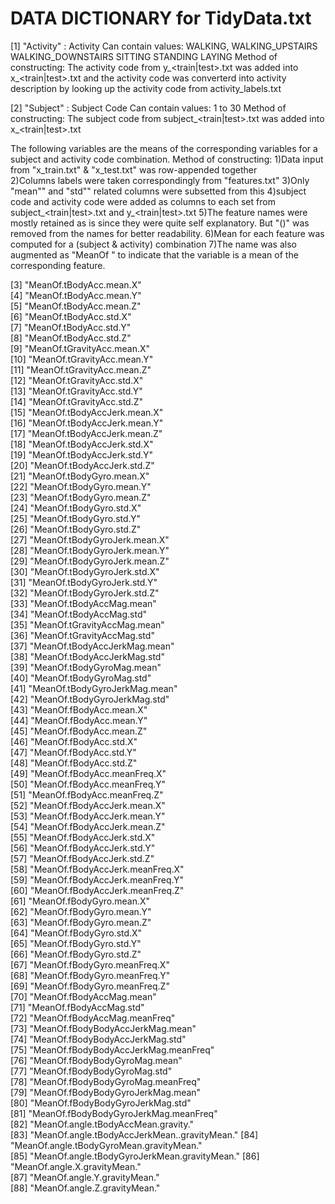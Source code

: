DATA DICTIONARY for TidyData.txt
================================

  [1] "Activity"       : Activity 
              Can contain values:
                  WALKING,
                  WALKING_UPSTAIRS
                  WALKING_DOWNSTAIRS
                  SITTING
                  STANDING
                  LAYING
              Method of constructing:
                  The activity code from y_<train|test>.txt was added into x_<train|test>.txt and the activity code was converterd into activity description by looking up the activity code from activity_labels.txt


  [2] "Subject"         : Subject Code 
              Can contain values: 
                  1 to 30
              Method of constructing:
                  The subject code from subject_<train|test>.txt was added into x_<train|test>.txt 


  The following variables are the means of the corresponding variables for a subject and activity code combination.
  Method of constructing:
      1)Data input from "x_train.txt" & "x_test.txt" was row-appended together            
      2)Columns labels were taken correspondingly from "features.txt" 
      3)Only "mean"" and "std"" related columns were subsetted from this 
      4)subject code and activity code were added as columns to each set from subject_<train|test>.txt and y_<train|test>.txt
      5)The feature names were mostly retained as is since they were quite self explanatory. But "()" was removed from the names for better readability. 
      6)Mean for each feature was computed for a (subject & activity) combination
      7)The name was also augmented as "MeanOf <FeatureName>" to indicate that the variable is a mean of the corresponding feature.

 [3] "MeanOf.tBodyAcc.mean.X"                     
 [4] "MeanOf.tBodyAcc.mean.Y"                     
 [5] "MeanOf.tBodyAcc.mean.Z"                     
 [6] "MeanOf.tBodyAcc.std.X"                      
 [7] "MeanOf.tBodyAcc.std.Y"                      
 [8] "MeanOf.tBodyAcc.std.Z"                      
 [9] "MeanOf.tGravityAcc.mean.X"                  
[10] "MeanOf.tGravityAcc.mean.Y"                  
[11] "MeanOf.tGravityAcc.mean.Z"                  
[12] "MeanOf.tGravityAcc.std.X"                   
[13] "MeanOf.tGravityAcc.std.Y"                   
[14] "MeanOf.tGravityAcc.std.Z"                   
[15] "MeanOf.tBodyAccJerk.mean.X"                 
[16] "MeanOf.tBodyAccJerk.mean.Y"                 
[17] "MeanOf.tBodyAccJerk.mean.Z"                 
[18] "MeanOf.tBodyAccJerk.std.X"                  
[19] "MeanOf.tBodyAccJerk.std.Y"                  
[20] "MeanOf.tBodyAccJerk.std.Z"                  
[21] "MeanOf.tBodyGyro.mean.X"                    
[22] "MeanOf.tBodyGyro.mean.Y"                    
[23] "MeanOf.tBodyGyro.mean.Z"                    
[24] "MeanOf.tBodyGyro.std.X"                     
[25] "MeanOf.tBodyGyro.std.Y"                     
[26] "MeanOf.tBodyGyro.std.Z"                     
[27] "MeanOf.tBodyGyroJerk.mean.X"                
[28] "MeanOf.tBodyGyroJerk.mean.Y"                
[29] "MeanOf.tBodyGyroJerk.mean.Z"                
[30] "MeanOf.tBodyGyroJerk.std.X"                 
[31] "MeanOf.tBodyGyroJerk.std.Y"                 
[32] "MeanOf.tBodyGyroJerk.std.Z"                 
[33] "MeanOf.tBodyAccMag.mean"                    
[34] "MeanOf.tBodyAccMag.std"                     
[35] "MeanOf.tGravityAccMag.mean"                 
[36] "MeanOf.tGravityAccMag.std"                  
[37] "MeanOf.tBodyAccJerkMag.mean"                
[38] "MeanOf.tBodyAccJerkMag.std"                 
[39] "MeanOf.tBodyGyroMag.mean"                   
[40] "MeanOf.tBodyGyroMag.std"                    
[41] "MeanOf.tBodyGyroJerkMag.mean"               
[42] "MeanOf.tBodyGyroJerkMag.std"                
[43] "MeanOf.fBodyAcc.mean.X"                     
[44] "MeanOf.fBodyAcc.mean.Y"                     
[45] "MeanOf.fBodyAcc.mean.Z"                     
[46] "MeanOf.fBodyAcc.std.X"                      
[47] "MeanOf.fBodyAcc.std.Y"                      
[48] "MeanOf.fBodyAcc.std.Z"                      
[49] "MeanOf.fBodyAcc.meanFreq.X"                 
[50] "MeanOf.fBodyAcc.meanFreq.Y"                 
[51] "MeanOf.fBodyAcc.meanFreq.Z"                 
[52] "MeanOf.fBodyAccJerk.mean.X"                 
[53] "MeanOf.fBodyAccJerk.mean.Y"                 
[54] "MeanOf.fBodyAccJerk.mean.Z"                 
[55] "MeanOf.fBodyAccJerk.std.X"                  
[56] "MeanOf.fBodyAccJerk.std.Y"                  
[57] "MeanOf.fBodyAccJerk.std.Z"                  
[58] "MeanOf.fBodyAccJerk.meanFreq.X"             
[59] "MeanOf.fBodyAccJerk.meanFreq.Y"             
[60] "MeanOf.fBodyAccJerk.meanFreq.Z"             
[61] "MeanOf.fBodyGyro.mean.X"                    
[62] "MeanOf.fBodyGyro.mean.Y"                    
[63] "MeanOf.fBodyGyro.mean.Z"                    
[64] "MeanOf.fBodyGyro.std.X"                     
[65] "MeanOf.fBodyGyro.std.Y"                     
[66] "MeanOf.fBodyGyro.std.Z"                     
[67] "MeanOf.fBodyGyro.meanFreq.X"                
[68] "MeanOf.fBodyGyro.meanFreq.Y"                
[69] "MeanOf.fBodyGyro.meanFreq.Z"                
[70] "MeanOf.fBodyAccMag.mean"                    
[71] "MeanOf.fBodyAccMag.std"                     
[72] "MeanOf.fBodyAccMag.meanFreq"                
[73] "MeanOf.fBodyBodyAccJerkMag.mean"            
[74] "MeanOf.fBodyBodyAccJerkMag.std"             
[75] "MeanOf.fBodyBodyAccJerkMag.meanFreq"        
[76] "MeanOf.fBodyBodyGyroMag.mean"               
[77] "MeanOf.fBodyBodyGyroMag.std"                
[78] "MeanOf.fBodyBodyGyroMag.meanFreq"           
[79] "MeanOf.fBodyBodyGyroJerkMag.mean"           
[80] "MeanOf.fBodyBodyGyroJerkMag.std"            
[81] "MeanOf.fBodyBodyGyroJerkMag.meanFreq"       
[82] "MeanOf.angle.tBodyAccMean.gravity."         
[83] "MeanOf.angle.tBodyAccJerkMean..gravityMean."
[84] "MeanOf.angle.tBodyGyroMean.gravityMean."    
[85] "MeanOf.angle.tBodyGyroJerkMean.gravityMean."
[86] "MeanOf.angle.X.gravityMean."                
[87] "MeanOf.angle.Y.gravityMean."                
[88] "MeanOf.angle.Z.gravityMean."           